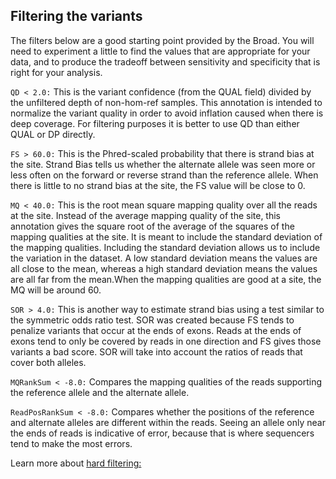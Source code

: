 


## Filtering the variants
The filters below are a good starting point provided by the Broad. You will need to experiment a little to find the values that are appropriate for your data, and to produce the tradeoff between sensitivity and specificity that is right for your analysis.

`QD < 2.0:` This is the variant confidence (from the QUAL field) divided by the unfiltered depth of non-hom-ref samples. This annotation is intended to normalize the variant quality in order to avoid inflation caused when there is deep coverage. For filtering purposes it is better to use QD than either QUAL or DP directly.

`FS > 60.0:` This is the Phred-scaled probability that there is strand bias at the site. Strand Bias tells us whether the alternate allele was seen more or less often on the forward or reverse strand than the reference allele. When there is little to no strand bias at the site, the FS value will be close to 0.

`MQ < 40.0:` This is the root mean square mapping quality over all the reads at the site. Instead of the average mapping quality of the site, this annotation gives the square root of the average of the squares of the mapping qualities at the site. It is meant to include the standard deviation of the mapping qualities. Including the standard deviation allows us to include the variation in the dataset. A low standard deviation means the values are all close to the mean, whereas a high standard deviation means the values are all far from the mean.When the mapping qualities are good at a site, the MQ will be around 60.

`SOR > 4.0:` This is another way to estimate strand bias using a test similar to the symmetric odds ratio test. SOR was created because FS tends to penalize variants that occur at the ends of exons. Reads at the ends of exons tend to only be covered by reads in one direction and FS gives those variants a bad score. SOR will take into account the ratios of reads that cover both alleles.

`MQRankSum < -8.0:` Compares the mapping qualities of the reads supporting the reference allele and the alternate allele.

`ReadPosRankSum < -8.0:` Compares whether the positions of the reference and alternate alleles are different within the reads. Seeing an allele only near the ends of reads is indicative of error, because that is where sequencers tend to make the most errors.

Learn more about [hard filtering:](https://gatk.broadinstitute.org/hc/en-us/articles/360035890471-Hard-filtering-germline-short-variants)
